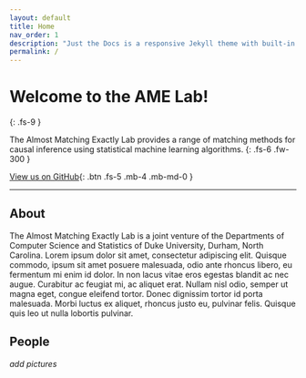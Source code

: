 ```yaml
---
layout: default
title: Home
nav_order: 1
description: "Just the Docs is a responsive Jekyll theme with built-in search that is easily customizable and hosted on GitHub Pages."
permalink: /
---
```


# Welcome to the AME Lab!
{: .fs-9 }

The Almost Matching Exactly Lab provides a range of matching methods for causal inference 
using statistical machine learning algorithms.
{: .fs-6 .fw-300 }

[View us on GitHub](https://github.com/almost-matching-exactly){: .btn .fs-5 .mb-4 .mb-md-0 }

---


## About
The Almost Matching Exactly Lab is a joint venture of the Departments of Computer Science and 
Statistics of Duke University, Durham, North Carolina. Lorem ipsum dolor sit amet, consectetur adipiscing elit. Quisque commodo, ipsum sit amet posuere malesuada, odio ante rhoncus libero, eu fermentum mi enim id dolor. In non lacus vitae eros egestas blandit ac nec augue. Curabitur ac feugiat mi, ac aliquet erat. Nullam nisl odio, semper ut magna eget, congue eleifend tortor. Donec dignissim tortor id porta malesuada. Morbi luctus ex aliquet, rhoncus justo eu, pulvinar felis. Quisque quis leo ut nulla lobortis pulvinar.

## People

*add pictures*